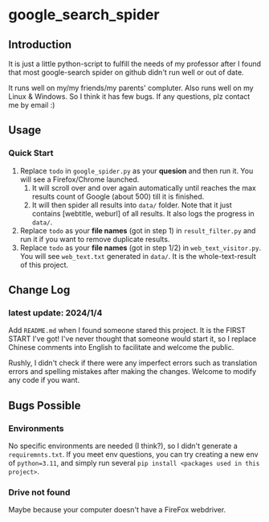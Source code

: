 # google_search_spider

## Introduction

It is just a little python-script to fulfill the needs of my professor after I found that most google-search spider on github didn't run well or out of date.

It runs well on my/my friends/my parents' compluter. Also runs well on my Linux & Windows. So I think it has few bugs. If any questions, plz contact me by email  :)

## Usage

### Quick Start

1. Replace `todo` in `google_spider.py` as your **quesion** and then run it. You will see a Firefox/Chrome launched. 
   1. It will scroll over and over again automatically until reaches the max results count of Google (about 500) till it is finished.
   2. It will then spider all results into `data/` folder. Note that it just contains [webtitle, weburl] of all results. It also logs the progress in `data/`.
2. Replace `todo` as your **file names** (got in step 1) in `result_filter.py` and run it if you want to remove duplicate results.
3. Replace `todo` as your **file names** (got in step 1/2) in `web_text_visitor.py`. You will see `web_text.txt` generated in `data/`. It is the whole-text-result of this project.

## Change Log

### latest update: 2024/1/4

Add `README.md` when I found someone stared this project. It is the FIRST START I've got! I've never thought that someone would start it, so I replace Chinese comments into English to facilitate and welcome the public.

Rushly, I didn't check if there were any imperfect errors such as translation errors and spelling mistakes after making the changes. Welcome to modify any code if you want.


## Bugs Possible

### Environments

No specific environments are needed (I think?), so I didn't generate a `requiremnts.txt`. If you meet env questions, you can try creating a new env of `python=3.11`, and simply run several `pip install <packages used in this project>`.

### Drive not found

Maybe because your computer doesn't have a FireFox webdriver. 